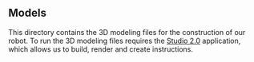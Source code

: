 ## Models
This directory contains the 3D modeling files for the construction of our robot.  To run the 3D modeling files requires the [Studio 2.0](https://www.bricklink.com/v3/studio/download.page) application, which allows us to build, render and create instructions.

